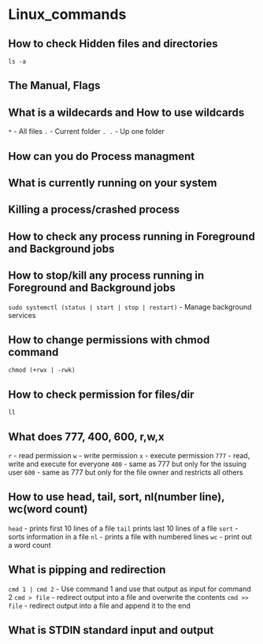 # Linux_commands

## How to check Hidden files and directories
`ls -a`

## The Manual, Flags

## What is a wildecards and How to use wildcards
`*` - All files
`.` - Current folder
`. .` - Up one folder

## How can you do Process managment

## What is currently running on your system

## Killing a process/crashed process

## How to check any process running in Foreground and Background jobs

## How to stop/kill any process running in Foreground and Background jobs
`sudo systemctl (status | start | stop | restart)` - Manage background services
## How to change permissions with chmod command
`chmod (+rwx | -rwk)`
## How to check permission for files/dir
`ll`

## What does 777, 400, 600, r,w,x
`r` - read permission
`w` - write permission
`x` - execute permission
`777` - read, write and execute for everyone
`400` - same as 777 but only for the issuing user
`600` - same as 777 but only for the file owner and restricts all others
## How to use head, tail, sort, nl(number line), wc(word count)
`head` - prints first 10 lines of a file
`tail` prints last 10 lines of a file
`sort` - sorts information in a file
`nl` - prints a file with numbered lines
`wc` - print out a word count

## What is pipping and redirection
`cmd 1 | cmd 2` - Use command 1 and use that output as input for command 2
`cmd > file` - redirect output into a file and overwrite the contents
`cmd >> file` - redirect output into a file and append it to the end 

## What is STDIN standard input and output
